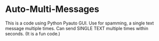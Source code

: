 # Auto-Multi-Messages

This is a code using Python Pyauto GUI.
Use for spamming, a single text message multiple times.
Can send SINGLE TEXT multiple times within seconds.
(It is a fun code.)
